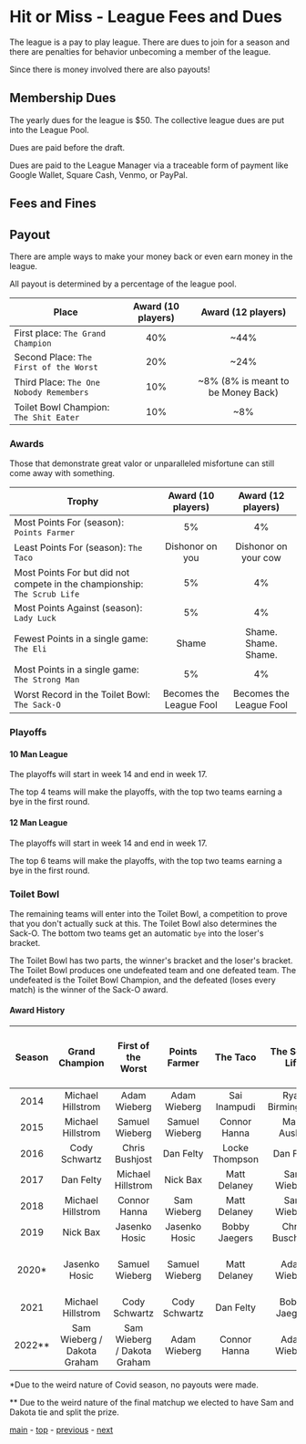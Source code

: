 # Hit or Miss - League Fees and Dues

The league is a pay to play league.
There are dues to join for a season and there are penalties for behavior unbecoming
a member of the league.

Since there is money involved there are also payouts!

## Membership Dues

The yearly dues for the league is $50. The collective league dues are put into the League Pool.

Dues are paid before the draft.

Dues are paid to the League Manager via a traceable form of payment like Google Wallet, Square Cash, Venmo, or PayPal.

## Fees and Fines

## Payout

There are ample ways to make your money back or even earn money in the league.

All payout is determined by a percentage of the league pool.

| Place | Award (10 players) | Award (12 players)
| --- |:---:|:---:|
| First place: `The Grand Champion` | 40%| ~44% |
| Second Place: `The First of the Worst`| 20% | ~24% |
| Third Place: `The One Nobody Remembers` | 10% | ~8% (8% is meant to be Money Back) |
| Toilet Bowl Champion: `The Shit Eater` | 10% | ~8% |

### Awards

Those that demonstrate great valor or unparalleled misfortune can still come away with something.

| Trophy | Award (10 players) | Award (12 players) |
| --- |:---:|:---:|
| Most Points For (season): `Points Farmer` | 5% | 4% |
| Least Points For (season): `The Taco` | Dishonor on you | Dishonor on your cow |
| Most Points For but did not compete in the championship: `The Scrub Life` | 5% | 4% |
| Most Points Against (season): `Lady Luck` | 5% | 4% |
| Fewest Points in a single game: `The Eli` | Shame | Shame. Shame. Shame. |
| Most Points in a single game: `The Strong Man` | 5% | 4% |
| Worst Record in the Toilet Bowl: `The Sack-O` | Becomes the League Fool | Becomes the League Fool |

### Playoffs

#### 10 Man League

The playoffs will start in week 14 and end in week 17.

The top 4 teams will make the playoffs, with the top two teams earning a bye in the first round.

#### 12 Man League

The playoffs will start in week 14 and end in week 17.

The top 6 teams will make the playoffs, with the top two teams earning a bye in the first round.

### Toilet Bowl

The remaining teams will enter into the Toilet Bowl, a competition to prove that you don't actually suck at this.
The Toilet Bowl also determines the Sack-O. The bottom two teams get an automatic `bye` into the loser's bracket.

The Toilet Bowl has two parts, the winner's bracket and the loser's bracket.
The Toilet Bowl produces one undefeated team and one defeated team.
The undefeated is the Toilet Bowl Champion, and the defeated (loses every match) is the winner of the Sack-O award.

#### Award History

| Season | Grand Champion | First of the Worst | Points Farmer | The Taco | The Scrub Life | Lady Luck / Sam I Am | The Eli | The Strong Man | Toilet Bowl Champion / Shit Eater | Sack-O |
|:---:|:---:|:---:|:---:|:---:|:---:|:---:|:---:|:---:|:---:|:---:|
| 2014 | Michael Hillstrom | Adam Wieberg | Adam Wieberg | Sai Inampudi | Ryan Birmingham | Sai Inampudi | - | - | - | Sai Inampudi |
| 2015 | Michael Hillstrom | Samuel Wieberg | Samuel Wieberg | Connor Hanna | Mark Ausley | Mark Ausley | - | - | - | Chris Bushjost |
| 2016 | Cody Schwartz | Chris Bushjost | Dan Felty | Locke Thompson | Dan Felty | Matt Delaney | Adam Wieberg | Dan Felty | Adam Wieberg | Locke Thompson |
| 2017 | Dan Felty | Michael Hillstrom | Nick Bax | Matt Delaney | Sam Wieberg | Adam Wieberg | Matt Delaney | Nick Bax | Sam Wieberg | Adam Wieberg |
| 2018 | Michael Hillstrom | Connor Hanna | Sam Wieberg | Matt Delaney | Sam Wieberg | Chris Buschjost | Bobby Jaegers | Dan Felty | Matt Delaney | Chris Buschjost |
| 2019 | Nick Bax | Jasenko Hosic | Jasenko Hosic | Bobby Jaegers | Chris Buschjost | Bobby Jaegers | Bobby Jaegers | Jasenko Hosic | Adam Wieberg | Dakota Graham |
| 2020* | Jasenko Hosic | Samuel Wieberg | Samuel Wieberg | Matt Delaney | Adam Wieberg | Dakota Graham / Adam Wieberg | Matt Delaney | Dan Felty | - | - |
| 2021 | Michael Hillstrom | Cody Schwartz | Cody Schwartz | Dan Felty | Bobby Jaegers | Nick Bax | Adam Wieberg | Dakota Graham | Jasenko Hosic | Dan Felty |
| 2022** | Sam Wieberg / Dakota Graham | Sam Wieberg / Dakota Graham | Adam Wieberg | Connor Hanna | Adam Wieberg| Cody Schwartz| Michael Duren | Adam Wieberg | Nick Bax | Michael Duren |


*Due to the weird nature of Covid season, no payouts were made.

** Due to the weird nature of the final matchup we elected to have Sam and Dakota tie and split the prize. 

[main][main] - [top][top] - [previous][previous] - [next][next]

[main]: readme.md
[top]: league_fees_and_dues.md
[previous]: policies_and_procedures.md
[next]: scoring.md
